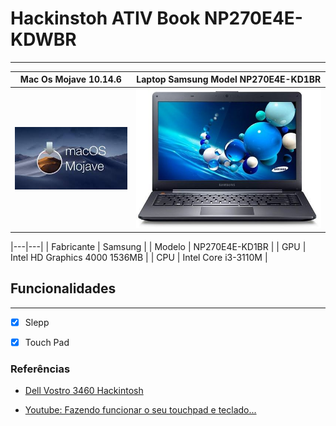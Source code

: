 # Hackinstoh ATIV Book NP270E4E-KDWBR

---

| Mac Os Mojave 10.14.6 | Laptop Samsung Model NP270E4E-KD1BR|
| ------ | ------ |
| ![Mac Os Mojave 10.14.6](./assets/macosmojave.jpg) | ![NP270E4E-KD1BR](./assets/No-179-NP270E4E-KD1BR.jpg)  |


|---|---|
| Fabricante | Samsung |
|  Modelo | NP270E4E-KD1BR |
|   GPU |  Intel HD Graphics 4000 1536MB |
|   CPU |  Intel Core i3-3110M |

## Funcionalidades

---

- [x] Slepp


- [x] Touch Pad

### Referências

* [Dell Vostro 3460 Hackintosh](https://github.com/qilskcter/Dell-Vostro-3460-Hackintosh)


* [Youtube: Fazendo funcionar o seu touchpad e teclado...](https://www.youtube.com/watch?v=X96VWxQzy_s)